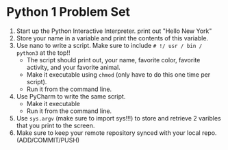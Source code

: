 Python 1 Problem Set
==================
 

1. Start up the Python Interactive Interpreter. print out "Hello New York"
2. Store your name in a variable and print the contents of this variable.
3. Use nano to write a script. Make sure to include `# !/ usr / bin / python3` at the top!! 
   - The script should print out, your name, favorite color, favorite activity, and your favorite animal.  
   - Make it executable using `chmod` (only have to do this one time per script).
   - Run it from the command line. 
4. Use PyCharm to write the same script.
   - Make it executable
   - Run it from the command line.
5. Use `sys.argv` (make sure to import sys!!!) to store and retrieve 2 varibles that you print to the screen.
6. Make sure to keep your remote repository synced with your local repo. (ADD/COMMIT/PUSH)
